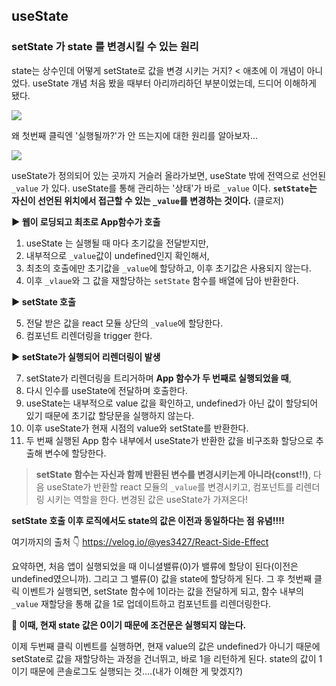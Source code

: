 ## useState

### setState 가 state 를 변경시킬 수 있는 원리

state는 상수인데 어떻게 setState로 값을 변경 시키는 거지? < 애초에 이 개념이 아니었다. useState 개념 처음 봤을 때부터 아리까리하던 부분이었는데, 드디어 이해하게 됐다.

![](https://velog.velcdn.com/images/chaehe_3210/post/289b7949-049a-47c7-9dea-29b049bcf2ef/image.gif)

왜 첫번째 클릭엔 '실행될까?'가 안 뜨는지에 대한 원리를 알아보자...

![](https://velog.velcdn.com/images/chaehe_3210/post/efc0efcb-6bf3-47cf-a795-205ce2aa46a5/image.png)

useState가 정의되어 있는 곳까지 거슬러 올라가보면, useState 밖에 전역으로 선언된 `_value` 가 있다. useState를 통해 관리하는 '상태'가 바로 `_value` 이다. **`setState`는 자신이 선언된 위치에서 접근할 수 있는 `_value`를 변경하는 것이다.** (클로저)

**▶ 웹이 로딩되고 최초로 App함수가 호출**

1. useState 는 실행될 때 마다 초기값을 전달받지만,
2. 내부적으로 `_value`값이 undefined인지 확인해서,
3. 최초의 호출에만 초기값을 `_value`에 할당하고, 이후 초기값은 사용되지 않는다.
4. 이후 `_vlaue`와 그 값을 재할당하는 `setState` 함수를 배열에 담아 반환한다.

**▶ setState 호출**

5. 전달 받은 값을 react 모듈 상단의 `_value`에 할당한다.
6. 컴포넌트 리렌더링을 trigger 한다.

**▶ setState가 실행되어 리렌더링이 발생**

7. setState가 리렌더링을 트리거하며 **App 함수가 두 번째로 실행되었을 때**,
8. 다시 인수를 useState에 전달하며 호출한다.
9. useState는 내부적으로 value 값을 확인하고, undefined가 아닌 값이 할당되어 있기 때문에 초기값 할당문을 실행하지 않는다.
10. 이후 useState가 현재 시점의 value와 setState를 반환한다.
11. 두 번째 실행된 App 함수 내부에서 useState가 반환한 값을 비구조화 할당으로 추출해 변수에 할당한다.

> **setState 함수는 자신과 함께 반환된 변수를 변경시키는게 아니라(const!!)**, 다음 useState가 반환할 react 모듈의 `_value`를 변경시키고, 컴포넌트를 리렌더링 시키는 역할을 한다. 변경된 값은 useState가 가져온다!

**setState 호출 이후 로직에서도 state의 값은 이전과 동일하다는 점 유념!!!!**

여기까지의 출처 👇
https://velog.io/@yes3427/React-Side-Effect

요약하면, 처음 앱이 실행되었을 때 이니셜밸류(0)가 밸류에 할당이 된다(이전은 undefined였으니까). 그리고 그 밸류(0) 값을 state에 할당하게 된다. 그 후 첫번째 클릭 이벤트가 실행되면, setState 함수에 1이라는 값을 전달하게 되고, 함수 내부의 `_value` 재할당을 통해 값을 1로 업데이트하고 컴포넌트를 리렌더링한다.

**🚨 이때, 현재 state 값은 0이기 때문에 조건문은 실행되지 않는다.**

이제 두번째 클릭 이벤트를 실행하면, 현재 value의 값은 undefined가 아니기 때문에 setState로 값을 재할당하는 과정을 건너뛰고, 바로 1을 리턴하게 된다. state의 값이 1이기 때문에 콘솔로그도 실행되는 것....(내가 이해한 게 맞겠지?)
